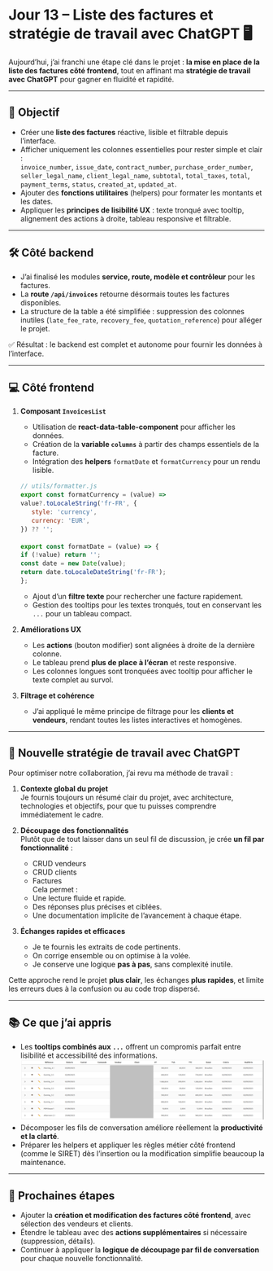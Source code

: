 # Jour 13 – Liste des factures et stratégie de travail avec ChatGPT 🖥️

Aujourd’hui, j’ai franchi une étape clé dans le projet : **la mise en place de la liste des factures côté frontend**, tout en affinant ma **stratégie de travail avec ChatGPT** pour gagner en fluidité et rapidité.

---

## 🎯 Objectif

- Créer une **liste des factures** réactive, lisible et filtrable depuis l’interface.  
- Afficher uniquement les colonnes essentielles pour rester simple et clair :  
  `invoice_number`, `issue_date`, `contract_number`, `purchase_order_number`, `seller_legal_name`, `client_legal_name`, `subtotal`, `total_taxes`, `total`, `payment_terms`, `status`, `created_at`, `updated_at`.  
- Ajouter des **fonctions utilitaires** (helpers) pour formater les montants et les dates.  
- Appliquer les **principes de lisibilité UX** : texte tronqué avec tooltip, alignement des actions à droite, tableau responsive et filtrable.

---

## 🛠 Côté backend

- J’ai finalisé les modules **service, route, modèle et contrôleur** pour les factures.  
- La **route `/api/invoices`** retourne désormais toutes les factures disponibles.  
- La structure de la table a été simplifiée : suppression des colonnes inutiles (`late_fee_rate`, `recovery_fee`, `quotation_reference`) pour alléger le projet.  

✅ Résultat : le backend est complet et autonome pour fournir les données à l’interface.

---

## 💻 Côté frontend

1. **Composant `InvoicesList`**
   - Utilisation de **react-data-table-component** pour afficher les données.
   - Création de la **variable `columns`** à partir des champs essentiels de la facture.
   - Intégration des **helpers** `formatDate` et `formatCurrency` pour un rendu lisible.
   ```javascript
   // utils/formatter.js
   export const formatCurrency = (value) =>
   value?.toLocaleString('fr-FR', {
      style: 'currency',
      currency: 'EUR',
   }) ?? '';

   export const formatDate = (value) => {
   if (!value) return '';
   const date = new Date(value);
   return date.toLocaleDateString('fr-FR');
   };
   ```
   - Ajout d’un **filtre texte** pour rechercher une facture rapidement.
   - Gestion des tooltips pour les textes tronqués, tout en conservant les `...` pour un tableau compact.

2. **Améliorations UX**
   - Les **actions** (bouton modifier) sont alignées à droite de la dernière colonne.
   - Le tableau prend **plus de place à l’écran** et reste responsive.
   - Les colonnes longues sont tronquées avec tooltip pour afficher le texte complet au survol.

3. **Filtrage et cohérence**
   - J’ai appliqué le même principe de filtrage pour les **clients et vendeurs**, rendant toutes les listes interactives et homogènes.  

---

## 🧩 Nouvelle stratégie de travail avec ChatGPT

Pour optimiser notre collaboration, j’ai revu ma méthode de travail :  

1. **Contexte global du projet**  
   Je fournis toujours un résumé clair du projet, avec architecture, technologies et objectifs, pour que tu puisses comprendre immédiatement le cadre.  

2. **Découpage des fonctionnalités**  
   Plutôt que de tout laisser dans un seul fil de discussion, je crée **un fil par fonctionnalité** :  
   - CRUD vendeurs  
   - CRUD clients  
   - Factures  
   Cela permet :  
   - Une lecture fluide et rapide.  
   - Des réponses plus précises et ciblées.  
   - Une documentation implicite de l’avancement à chaque étape.

3. **Échanges rapides et efficaces**  
   - Je te fournis les extraits de code pertinents.  
   - On corrige ensemble ou on optimise à la volée.  
   - Je conserve une logique **pas à pas**, sans complexité inutile.

Cette approche rend le projet **plus clair**, les échanges **plus rapides**, et limite les erreurs dues à la confusion ou au code trop dispersé.

---

## 📚 Ce que j’ai appris

- Les **tooltips combinés aux `...`** offrent un compromis parfait entre lisibilité et accessibilité des informations.  
  ![Liste des factures](../images/jour13/invoiceList.png)
- Décomposer les fils de conversation améliore réellement la **productivité et la clarté**.  
- Préparer les helpers et appliquer les règles métier côté frontend (comme le SIRET) dès l’insertion ou la modification simplifie beaucoup la maintenance.

---

## 🚀 Prochaines étapes

- Ajouter la **création et modification des factures côté frontend**, avec sélection des vendeurs et clients.  
- Étendre le tableau avec des **actions supplémentaires** si nécessaire (suppression, détails).  
- Continuer à appliquer la **logique de découpage par fil de conversation** pour chaque nouvelle fonctionnalité.
